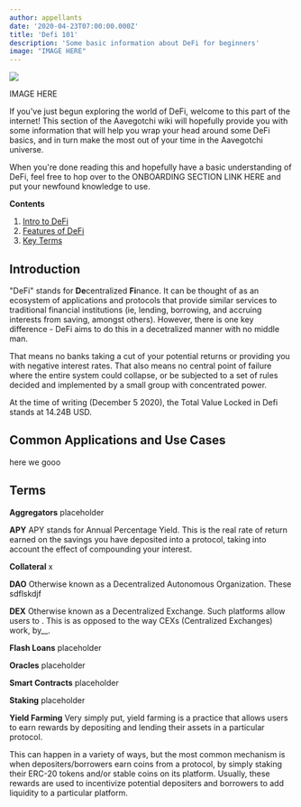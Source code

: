 ```yaml
---
author: appellants
date: '2020-04-23T07:00:00.000Z'
title: 'Defi 101'
description: 'Some basic information about DeFi for beginners'
image: "IMAGE HERE"
---
```


<div class="headerImageContainer">
<img class="headerImage" src="IMAGE HERE">
<p class="headerImageText">IMAGE HERE</p>
</div>


If you've just begun exploring the world of DeFi, welcome to this part of the internet! This section of the Aavegotchi wiki will hopefully provide you with some information that will help you wrap your head around some DeFi basics, and in turn make the most out of your time in the Aavegotchi universe. 


When you're done reading this and hopefully have a basic understanding of DeFi, feel free to hop over to the ONBOARDING SECTION LINK HERE and put your newfound knowledge to use.



<div class="contentsBox">

**Contents**

<ol>
<li><a href=#Introduction>Intro to DeFi</a></li>
<li><a href=#Common Applications and Use Cases>Features of DeFi</a></li>
<li><a href=#Terms>Key Terms</a></li>
</ol>

</div>

## Introduction

"DeFi" stands for **De**centralized **Fi**nance. It can be thought of as an ecosystem of applications and protocols that provide similar services to traditional financial institutions (ie, lending, borrowing, and accruing interests from saving, amongst others). However, there is one key difference - DeFi aims to do this in a decetralized manner with no middle man. 


That means no banks taking a cut of your potential returns or providing you with negative interest rates. That also means no central point of failure where the entire system could collapse, or be subjected to a set of rules decided and implemented by a small group with concentrated power.


At the time of writing (December 5 2020), the Total Value Locked in Defi stands at 14.24B USD.


## Common Applications and Use Cases

here we gooo

## Terms

**Aggregators**
placeholder



**APY**
APY stands for Annual Percentage Yield. This is the real rate of return earned on the savings you have deposited into a protocol, taking into account the effect of compounding your interest.



**Collateral**
x



**DAO**
Otherwise known as a Decentralized Autonomous Organization. These sdflskdjf



**DEX**
Otherwise known as a Decentralized Exchange. Such platforms allow users to . This is as opposed to the way CEXs (Centralized Exchanges) work, by__.



**Flash Loans**
placeholder



**Oracles**
placeholder



**Smart Contracts**
placeholder



**Staking**
placeholder



**Yield Farming**
Very simply put, yield farming is a practice that allows users to earn rewards by depositing and lending their assets in a particular protocol.

This can happen in a variety of ways, but the most common mechanism is when depositers/borrowers earn coins from a protocol, by simply staking their ERC-20 tokens and/or stable coins on its platform. Usually, these rewards are used to incentivize potential depositers and borrowers to add liquidity to a particular platform.


